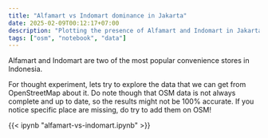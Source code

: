 ```yaml
---
title: "Alfamart vs Indomart dominance in Jakarta"
date: 2025-02-09T00:12:17+07:00
description: "Plotting the presence of Alfamart and Indomart in Jakarta as a heatmap"
tags: ["osm", "notebook", "data"]
---
```


Alfamart and Indomart are two of the most popular convenience stores in Indonesia.

For thought experiment, lets try to explore the data that we can get from OpenStreetMap about it. Do note though that OSM data is not always complete and up to date, so the results might not be 100% accurate. If you notice specific place are missing, do try to add them on OSM!

{{< ipynb "alfamart-vs-indomart.ipynb" >}}
